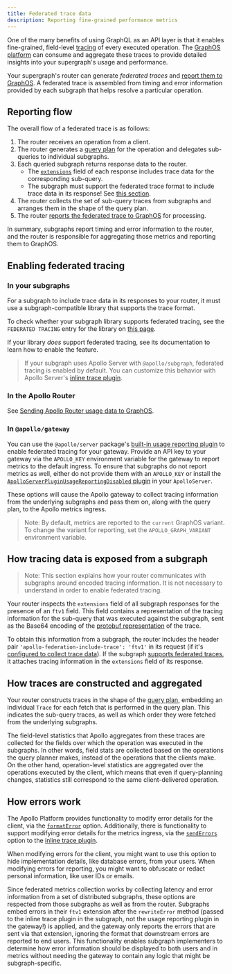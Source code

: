 ```yaml
---
title: Federated trace data
description: Reporting fine-grained performance metrics
---
```


One of the many benefits of using GraphQL as an API layer is that it enables fine-grained, field-level [tracing](/graphos/metrics/#resolver-level-traces) of every executed operation. The [GraphOS platform](/graphos/) can consume and aggregate these traces to provide detailed insights into your supergraph's usage and performance.

Your supergraph's router can generate _federated traces_ and [report them to GraphOS](/graphos/metrics/sending-operation-metrics). A federated trace is assembled from timing and error information provided by each subgraph that helps resolve a particular operation.

## Reporting flow

The overall flow of a federated trace is as follows:

1. The router receives an operation from a client.
2. The router generates a [query plan](./query-plans/) for the operation and delegates sub-queries to individual subgraphs.
3. Each queried subgraph returns response data to the router.
    - The [`extensions`](/resources/graphql-glossary/#extensions) field of each response includes trace data for the corresponding sub-query.
    - The subgraph must support the federated trace format to include trace data in its response! See [this section](#in-your-subgraphs).
4. The router collects the set of sub-query traces from subgraphs and arranges them in the shape of the query plan.
5. The router [reports the federated trace to GraphOS](/graphos/metrics/sending-operation-metrics/) for processing.

In summary, subgraphs report timing and error information to the router, and the router is responsible for aggregating those metrics and reporting them to GraphOS.

## Enabling federated tracing

### In your subgraphs

For a subgraph to include trace data in its responses to your router, it must use a subgraph-compatible library that supports the trace format.

To check whether your subgraph library supports federated tracing, see the `FEDERATED TRACING` entry for the library on [this page](./building-supergraphs/supported-subgraphs/).

If your library _does_ support federated tracing, see its documentation to learn how to enable the feature.

> If your subgraph uses Apollo Server with `@apollo/subgraph`, federated tracing is enabled by default. You can customize this behavior with Apollo Server's [inline trace plugin](/apollo-server/api/plugin/inline-trace).

### In the Apollo Router

See [Sending Apollo Router usage data to GraphOS](/router/configuration/telemetry/apollo-telemetry).

### In `@apollo/gateway`

You can use the `@apollo/server` package's [built-in usage reporting plugin](/apollo-server/api/plugin/usage-reporting) to enable federated tracing for your gateway. Provide an API key to your gateway via the `APOLLO_KEY` environment variable for the gateway to report metrics to the default ingress. To ensure that subgraphs do not report metrics as well, either do not provide them with an `APOLLO_KEY` or install the [`ApolloServerPluginUsageReportingDisabled` plugin](https://www.apollographql.com/docs/apollo-server/api/plugin/usage-reporting/) in your `ApolloServer`.

These options will cause the Apollo gateway to collect tracing information from the underlying subgraphs and pass them on, along with the query plan, to the Apollo metrics ingress.

> Note: By default, metrics are reported to the `current` GraphOS variant. To change the variant for reporting, set the `APOLLO_GRAPH_VARIANT` environment variable.

## How tracing data is exposed from a subgraph

> Note: This section explains how your router communicates with subgraphs around encoded tracing information. It is not necessary to understand in order to enable federated tracing.

Your router inspects the `extensions` field of all subgraph responses for the presence of an `ftv1` field. This field contains a representation of the tracing information for the sub-query that was executed against the subgraph, sent as the Base64 encoding of the [protobuf representation](https://github.com/apollographql/apollo-server/blob/main/packages/usage-reporting-protobuf/src/reports.proto) of the trace.

To obtain this information from a subgraph, the router includes the header pair `'apollo-federation-include-trace': 'ftv1'` in its request (if it's [configured to collect trace data](#in-the-apollo-router)). If the subgraph [supports federated traces](#in-your-subgraphs), it attaches tracing information in the `extensions` field of its response.

## How traces are constructed and aggregated

Your router constructs traces in the shape of the [query plan](./query-plans/), embedding an individual `Trace` for each fetch that is performed in the query plan. This indicates the sub-query traces, as well as which order they were fetched from the underlying subgraphs.

The field-level statistics that Apollo aggregates from these traces are collected for the fields over which the operation was executed in the subgraphs. In other words, field stats are collected based on the operations the query planner makes, instead of the operations that the clients make. On the other hand, operation-level statistics are aggregated over the operations executed by the client, which means that even if query-planning changes, statistics still correspond to the same client-delivered operation.

## How errors work

The Apollo Platform provides functionality to modify error details for the client, via the [`formatError`](/apollo-server/data/errors#for-client-responses) option. Additionally, there is functionality to support modifying error details for the metrics ingress, via the [`sendErrors`](/apollo-server/data/errors#for-apollo-studio-reporting) option to the [inline trace plugin](/apollo-server/api/plugin/inline-trace/).

When modifying errors for the client, you might want to use this option to hide implementation details, like database errors, from your users. When modifying errors for reporting, you might want to obfuscate or redact personal information, like user IDs or emails.

Since federated metrics collection works by collecting latency and error information from a set of distributed subgraphs, these options are respected from those subgraphs as well as from the router. Subgraphs embed errors in their `ftv1` extension after the `rewriteError` method (passed to the inline trace plugin in the subgraph, not the usage reporting plugin in the gateway!) is applied, and the gateway only reports the errors that are sent via that extension, ignoring the format that downstream errors are reported to end users. This functionality enables subgraph implementers to determine how error information should be displayed to both users and in metrics without needing the gateway to contain any logic that might be subgraph-specific.
